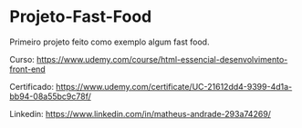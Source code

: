 # Projeto-Fast-Food
Primeiro projeto feito como exemplo algum fast food.

Curso: https://www.udemy.com/course/html-essencial-desenvolvimento-front-end

Certificado: https://www.udemy.com/certificate/UC-21612dd4-9399-4d1a-bb94-08a55bc9c78f/

Linkedin: https://www.linkedin.com/in/matheus-andrade-293a74269/
